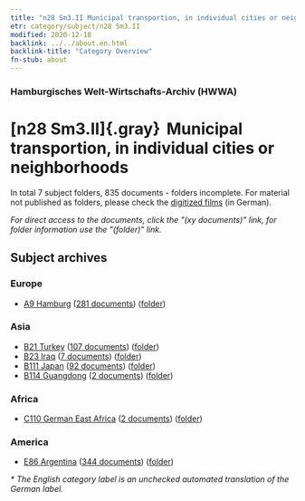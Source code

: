 ```yaml
---
title: "n28 Sm3.II Municipal transportion, in individual cities or neighborhoods"
etr: category/subject/n28 Sm3.II
modified: 2020-12-18
backlink: ../../about.en.html
backlink-title: "Category Overview"
fn-stub: about
---
```


### Hamburgisches Welt-Wirtschafts-Archiv (HWWA)
# [n28 Sm3.II]{.gray}&#8201; Municipal transportion, in individual cities or neighborhoods&#160; 





In total 7 subject folders, 835 documents - folders incomplete.
For material not published as folders, please check the [digitized films](/film/h1_sh) (in German).

_For direct access to the documents, click the "(xy documents)" link, for folder information use the "(folder)" link._

## Subject archives



### Europe

- [A9 Hamburg](../../../geo/about.en.html#A9) (<a href="https://dfg-viewer.de/show/?tx_dlf[id]=https://pm20.zbw.eu/mets/sh/1409xx/140905/1455xx/145514/public.mets.en.xml" target="_blank">281 documents</a>) ([folder](http://purl.org/pressemappe20/folder/sh/140905,145514))

### Asia

- [B21 Turkey](../../../geo/about.en.html#B21) (<a href="https://dfg-viewer.de/show/?tx_dlf[id]=https://pm20.zbw.eu/mets/sh/1411xx/141111/1455xx/145514/public.mets.en.xml" target="_blank">107 documents</a>) ([folder](http://purl.org/pressemappe20/folder/sh/141111,145514))
- [B23 Iraq](../../../geo/about.en.html#B23) (<a href="https://dfg-viewer.de/show/?tx_dlf[id]=https://pm20.zbw.eu/mets/sh/1411xx/141113/1455xx/145514/public.mets.en.xml" target="_blank">7 documents</a>) ([folder](http://purl.org/pressemappe20/folder/sh/141113,145514))
- [B111 Japan](../../../geo/about.en.html#B111) (<a href="https://dfg-viewer.de/show/?tx_dlf[id]=https://pm20.zbw.eu/mets/sh/1412xx/141272/1455xx/145514/public.mets.en.xml" target="_blank">92 documents</a>) ([folder](http://purl.org/pressemappe20/folder/sh/141272,145514))
- [B114 Guangdong](../../../geo/about.en.html#B114) (<a href="https://dfg-viewer.de/show/?tx_dlf[id]=https://pm20.zbw.eu/mets/sh/1412xx/141275/1455xx/145514/public.mets.en.xml" target="_blank">2 documents</a>) ([folder](http://purl.org/pressemappe20/folder/sh/141275,145514))

### Africa

- [C110 German East Africa](../../../geo/about.en.html#C110) (<a href="https://dfg-viewer.de/show/?tx_dlf[id]=https://pm20.zbw.eu/mets/sh/1414xx/141471/1455xx/145514/public.mets.en.xml" target="_blank">2 documents</a>) ([folder](http://purl.org/pressemappe20/folder/sh/141471,145514))

### America

- [E86 Argentina](../../../geo/about.en.html#E86) (<a href="https://dfg-viewer.de/show/?tx_dlf[id]=https://pm20.zbw.eu/mets/sh/1416xx/141692/1455xx/145514/public.mets.en.xml" target="_blank">344 documents</a>) ([folder](http://purl.org/pressemappe20/folder/sh/141692,145514))


_* The English category label is an unchecked automated translation of the German label._

